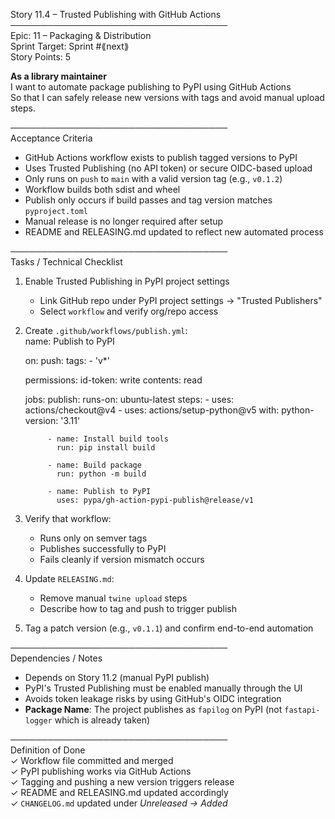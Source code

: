 Story 11.4 – Trusted Publishing with GitHub Actions  
───────────────────────────────────  
Epic: 11 – Packaging & Distribution  
Sprint Target: Sprint #⟪next⟫  
Story Points: 5

**As a library maintainer**  
I want to automate package publishing to PyPI using GitHub Actions  
So that I can safely release new versions with tags and avoid manual upload steps.

───────────────────────────────────  
Acceptance Criteria

- GitHub Actions workflow exists to publish tagged versions to PyPI
- Uses Trusted Publishing (no API token) or secure OIDC-based upload
- Only runs on `push` to `main` with a valid version tag (e.g., `v0.1.2`)
- Workflow builds both sdist and wheel
- Publish only occurs if build passes and tag version matches `pyproject.toml`
- Manual release is no longer required after setup
- README and RELEASING.md updated to reflect new automated process

───────────────────────────────────  
Tasks / Technical Checklist

1.  Enable Trusted Publishing in PyPI project settings

    - Link GitHub repo under PyPI project settings → "Trusted Publishers"
    - Select `workflow` and verify org/repo access

2.  Create `.github/workflows/publish.yml`:  
     name: Publish to PyPI

    on:
    push:
    tags: - 'v\*'

    permissions:
    id-token: write
    contents: read

    jobs:
    publish:
    runs-on: ubuntu-latest
    steps: - uses: actions/checkout@v4 - uses: actions/setup-python@v5
    with:
    python-version: '3.11'

             - name: Install build tools
               run: pip install build

             - name: Build package
               run: python -m build

             - name: Publish to PyPI
               uses: pypa/gh-action-pypi-publish@release/v1

3.  Verify that workflow:

    - Runs only on semver tags
    - Publishes successfully to PyPI
    - Fails cleanly if version mismatch occurs

4.  Update `RELEASING.md`:

    - Remove manual `twine upload` steps
    - Describe how to tag and push to trigger publish

5.  Tag a patch version (e.g., `v0.1.1`) and confirm end-to-end automation

───────────────────────────────────  
Dependencies / Notes

- Depends on Story 11.2 (manual PyPI publish)
- PyPI's Trusted Publishing must be enabled manually through the UI
- Avoids token leakage risks by using GitHub's OIDC integration
- **Package Name**: The project publishes as `fapilog` on PyPI (not `fastapi-logger` which is already taken)

───────────────────────────────────  
Definition of Done  
✓ Workflow file committed and merged  
✓ PyPI publishing works via GitHub Actions  
✓ Tagging and pushing a new version triggers release  
✓ README and RELEASING.md updated accordingly  
✓ `CHANGELOG.md` updated under _Unreleased → Added_
